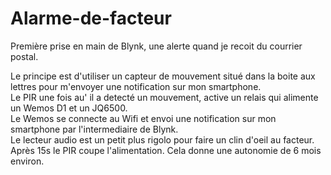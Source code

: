 # Alarme-de-facteur
Première prise en main de Blynk, une alerte quand je recoit du courrier postal.

Le principe est d'utiliser un capteur de mouvement situé dans la boite aux lettres pour m'envoyer une notification sur mon smartphone.  
Le PIR  une fois au' il a detecté un mouvement, active un relais qui alimente un Wemos D1 et un JQ6500.  
Le Wemos se connecte au Wifi et envoi une notification sur mon smartphone par l'intermediaire de Blynk.  
Le lecteur audio est un petit plus rigolo pour faire un clin d'oeil au facteur.  
Après 15s le PIR coupe l'alimentation. Cela donne une autonomie de 6 mois environ.
